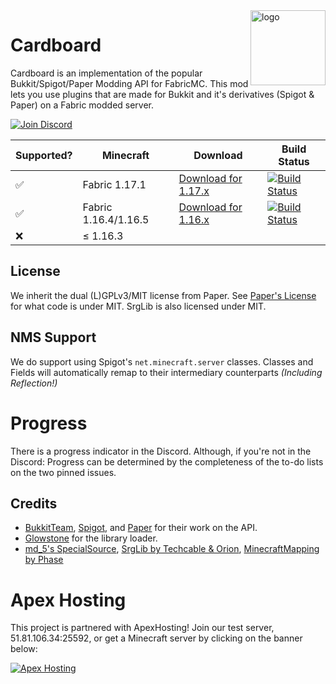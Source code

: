 
<img align="right" alt="logo" width="120" src="https://cardboardpowered.org/assets/cardboard-box.png">

# Cardboard
Cardboard is an implementation of the popular Bukkit/Spigot/Paper Modding API for FabricMC. This mod lets you use plugins that are made for Bukkit and it's derivatives (Spigot & Paper) on a Fabric modded server.

[![Join Discord](https://img.shields.io/badge/Discord-Join-7289DA?logo=discord&style=flat-square)](https://discord.gg/Qp4a2Nj)

| Supported? | Minecraft       | Download      | Build Status |
|-----------------|---------------------------|---------------|----------------------|
| &#x2705; | Fabric 1.17.1 | [Download for 1.17.x](https://cardboardpowered.org/download/) | [![Build Status](https://img.shields.io/jenkins/build?jobUrl=https://ci.codemc.io/job/IsaiahPatton/job/Cardboard/&style=flat-square)](https://cardboardpowered.org/download#1.17) |
| &#x2705; | Fabric 1.16.4/1.16.5 | [Download for 1.16.x](https://cardboardpowered.org/download#1.16) | [![Build Status](https://img.shields.io/jenkins/build?jobUrl=https://ci.codemc.io/job/IsaiahPatton/job/Cardboard/&style=flat-square)](https://cardboardpowered.org/download) |
| &#x274C; | &#8804; 1.16.3 | |            | |


## License
We inherit the dual (L)GPLv3/MIT license from Paper.
See [Paper's License](https://github.com/PaperMC/Paper/blob/master/LICENSE.md) for what code is under MIT.
SrgLib is also licensed under MIT.

## NMS Support
We do support using Spigot's ``net.minecraft.server`` classes. 
Classes and Fields will automatically remap to their intermediary counterparts *(Including Reflection!)*

# Progress
There is a progress indicator in the Discord. Although, if you're not in the Discord:
Progress can be determined by the completeness of the to-do lists on the two pinned issues.

## Credits
* [BukkitTeam](https://bukkit.org/), [Spigot](https://spigotmc.org/), and [Paper](https://papermc.io/) for their work on the API.
* [Glowstone](https://glowstonemc.net) for the library loader.
* [md_5's SpecialSource](https://github.com/md-5/SpecialSource), [SrgLib by Techcable & Orion](https://github.com/OrionMinecraft/SrgLib), [MinecraftMapping by Phase](https://github.com/phase/MinecraftMapping/)

# Apex Hosting 
This project is partnered with ApexHosting! Join our test server, 51.81.106.34:25592, or get a Minecraft server by clicking on the banner below:

[![Apex Hosting](https://cdn.apexminecrafthosting.com/img/theme/apex-hosting-mobile.png)](https://billing.apexminecrafthosting.com/aff.php?aff=3548)
